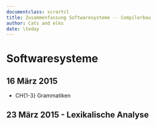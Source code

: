 ```yaml
---
documentclass: scrartcl
title: Zusammenfassung Softwaresysteme -- Compilerbau
author: Cats and elks
date: \today
---
```


# Softwaresysteme

## 16 März 2015

- CH{1-3} Grammatiken

## 23 März 2015 - Lexikalische Analyse


